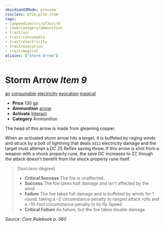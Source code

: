 ```yaml
---
obsidianUIMode: preview
cssclass: pf2e,pf2e-item
tags:
- compendium/src/pf2e/crb
- item/category/ammunition
- trait/air
- trait/consumable
- trait/electricity
- trait/evocation
- trait/magical
aliases: ["Storm Arrow"]
---
```

# Storm Arrow *Item 9*  
[air](../../../Rules/traits/air.md)  [consumable](../../../Rules/traits/consumable.md)  [electricity](../../../Rules/traits/electricity.md)  [evocation](../../../Rules/traits/evocation.md)  [magical](../../../Rules/traits/magical.md)  

- **Price** 130 gp
- **Ammunition** [arrow](arrow.md)
- **Activate** [Interact](../../../Rules/actions/interact.md)
- **Category** Ammunition

The head of this arrow is made from gleaming copper.

When an activated storm arrow hits a target, it is buffeted by raging winds and struck by a bolt of lightning that deals `3d12` electricity damage and the target must attempt a DC 25 Reflex saving throw. If this arrow is shot from a weapon with a shock property rune, the save DC increases to 27, though the attack doesn't benefit from the shock property rune itself.

> [!success-degree] 
> - **Critical Success** The foe is unaffected.
> - **Success** The foe takes half damage and isn't affected by the wind.
> - **Failure** The foe takes full damage and is buffeted by winds for 1 round, taking a –2 circumstance penalty to ranged attack rolls and a –10-foot circumstance penalty to its fly Speed.
> - **Critical Failure** As failure, but the foe takes double damage.

*Source: Core Rulebook p. 560*